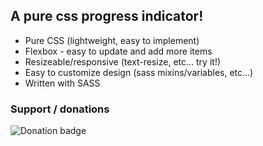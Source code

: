## A pure css progress indicator!
* Pure CSS (lightweight, easy to implement)
* Flexbox - easy to update and add more items
* Resizeable/responsive (text-resize, etc... try it!)
* Easy to customize design (sass mixins/variables, etc...)
* Written with SASS

### Support / donations
![Donation badge](https://img.shields.io/gratipay/christabor.svg)
